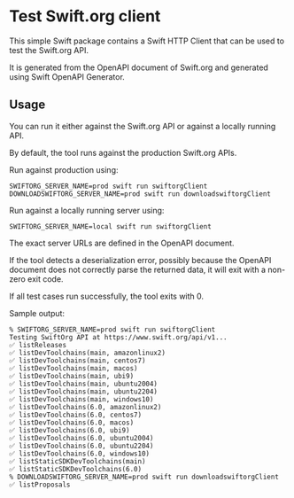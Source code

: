 # Test Swift.org client

This simple Swift package contains a Swift HTTP Client that can be used to test the Swift.org API.

It is generated from the OpenAPI document of Swift.org and generated using Swift OpenAPI Generator.

## Usage

You can run it either against the Swift.org API or against a locally running API.

By default, the tool runs against the production Swift.org APIs.

Run against production using:
```
SWIFTORG_SERVER_NAME=prod swift run swiftorgClient
DOWNLOADSWIFTORG_SERVER_NAME=prod swift run downloadswiftorgClient
```

Run against a locally running server using:
```
SWIFTORG_SERVER_NAME=local swift run swiftorgClient
```

The exact server URLs are defined in the OpenAPI document.

If the tool detects a deserialization error, possibly because the OpenAPI document does not correctly parse the returned data, it will exit with a non-zero exit code.

If all test cases run successfully, the tool exits with 0.

Sample output:

```
% SWIFTORG_SERVER_NAME=prod swift run swiftorgClient
Testing SwiftOrg API at https://www.swift.org/api/v1...
✅ listReleases
✅ listDevToolchains(main, amazonlinux2)
✅ listDevToolchains(main, centos7)
✅ listDevToolchains(main, macos)
✅ listDevToolchains(main, ubi9)
✅ listDevToolchains(main, ubuntu2004)
✅ listDevToolchains(main, ubuntu2204)
✅ listDevToolchains(main, windows10)
✅ listDevToolchains(6.0, amazonlinux2)
✅ listDevToolchains(6.0, centos7)
✅ listDevToolchains(6.0, macos)
✅ listDevToolchains(6.0, ubi9)
✅ listDevToolchains(6.0, ubuntu2004)
✅ listDevToolchains(6.0, ubuntu2204)
✅ listDevToolchains(6.0, windows10)
✅ listStaticSDKDevToolchains(main)
✅ listStaticSDKDevToolchains(6.0)
% DOWNLOADSWIFTORG_SERVER_NAME=prod swift run downloadswiftorgClient
✅ listProposals
```
